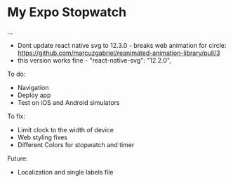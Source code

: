 # My Expo Stopwatch

...

- Dont update react native svg to 12.3.0 - breaks web animation for circle: https://github.com/marcuzgabriel/reanimated-animation-library/pull/3
- this version works fine - "react-native-svg": "12.2.0",

To do:

- Navigation
- Deploy app
- Test on iOS and Android simulators

To fix:

- Limit clock to the width of device
- Web styling fixes
- Different Colors for stopwatch and timer

Future:

- Localization and single labels file
